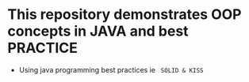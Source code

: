 # This repository demonstrates OOP concepts in JAVA and best PRACTICE
 - Using java programming best practices ie
 ``` SOLID & KISS```
 
